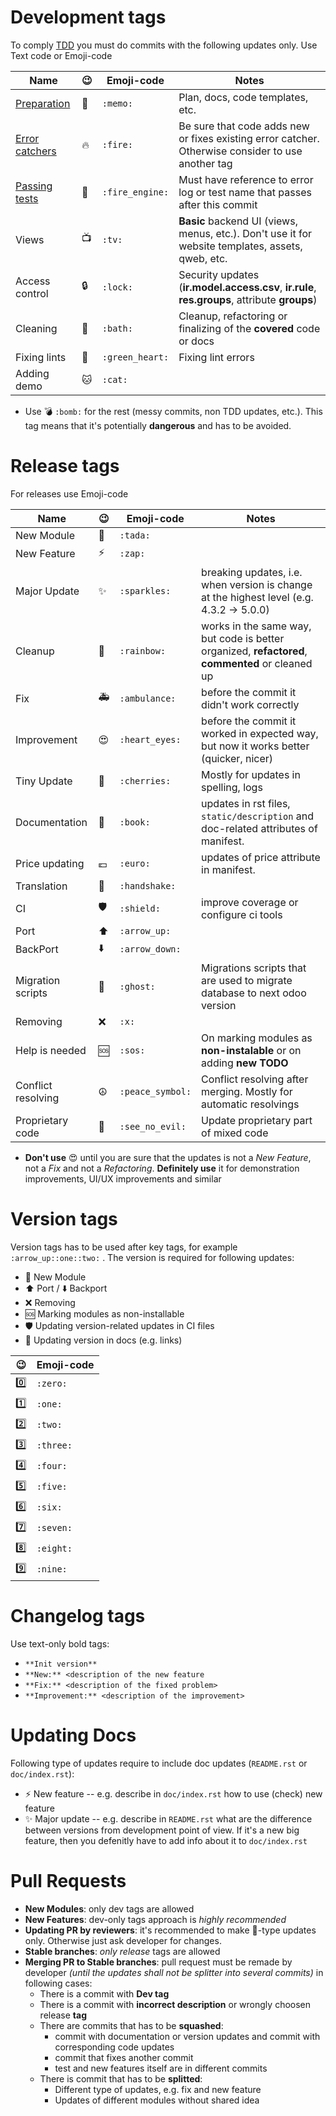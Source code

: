 # Development tags

To comply [TDD](test-driven-development.md) you must do commits with the following updates only. Use Text code or Emoji-code


| Name                                                      | :wink:        | Emoji-code      | Notes                                                                                             |
|-----------------------------------------------------------|---------------|-----------------|---------------------------------------------------------------------------------------------------|
| [Preparation](test-driven-development.md#preparation)     | :memo:        | `:memo:`        | Plan, docs, code templates, etc.                                                                  |
| [Error catchers](test-driven-development.md#tests)        | :fire:        | `:fire:`        | Be sure that code adds new or fixes existing error catcher. Otherwise consider to use another tag |
| [Passing tests](test-driven-development.md#passing-tests) | :fire_engine: | `:fire_engine:` | Must have reference to error log or test name that passes after this commit                       |
| Views                                                     | :tv:          | `:tv:`          | **Basic** backend UI (views, menus, etc.). Don't use it for website templates, assets, qweb, etc. |
| Access control                                            | :lock:        | `:lock:`        | Security updates (**ir.model.access.csv**, **ir.rule**, **res.groups**, attribute **groups**)     |
| Cleaning                                                  | :bath:        | `:bath:`        | Cleanup, refactoring or finalizing of the **covered** code or docs                                           |
| Fixing lints                                              | :green_heart: | `:green_heart:` | Fixing lint errors                                                                                |
| Adding demo                                               | :cat:         | `:cat:`         |                                                                                                   |


* Use :bomb: `:bomb:` for the rest (messy commits, non TDD updates, etc.). This tag means that it's potentially **dangerous** and has to be avoided.

# Release tags

For releases use Emoji-code

| Name          | :wink:         | Emoji-code       | Notes                                                                                 |
|---------------|----------------|------------------|---------------------------------------------------------------------------------------|
| New Module    | :tada:         | `:tada:`         |                                                                                       |
| New Feature   | :zap:          | `:zap:`          |                                                                                       |
| Major Update  | :sparkles:     | `:sparkles:`     | breaking updates, i.e. when version is change at the highest level (e.g. 4.3.2 -> 5.0.0) |
| Cleanup       | :rainbow:      | `:rainbow:`      | works in the same way, but code is better organized, **refactored**, **commented** or cleaned up     |
| Fix           | :ambulance:    | `:ambulance:`    | before the commit it didn't work correctly                                            |
| Improvement   | :heart_eyes:   | `:heart_eyes:`   | before the commit it worked in expected way, but now it works better (quicker, nicer) |
| Tiny Update   | :cherries:     | `:cherries:`     | Mostly for updates in spelling, logs                                                  |
| Documentation | :book:         | `:book:`         | updates in rst files, ``static/description`` and doc-related attributes of manifest.  |
| Price updating| :euro:         | `:euro:`         | updates of price attribute in manifest.                                               |
| Translation   | :handshake:    | `:handshake:`    |                                                                                       |
| CI            | :shield:       | `:shield:`       | improve coverage or configure ci tools                                                |
| Port          | :arrow_up:     | `:arrow_up:`     |                                                                                       |
| BackPort      | :arrow_down:   | `:arrow_down:`   |                                                                                       |
| Migration scripts | :ghost:   | `:ghost:`   | Migrations scripts that are used to migrate database to next odoo version                   |
| Removing      | :x:            | `:x:`            |                                                                                       |
| Help is needed| :sos:          | `:sos:`          | On marking modules as **non-instalable** or on adding **new TODO**                    |
| Conflict resolving | :peace_symbol:          | `:peace_symbol:`          | Conflict resolving after merging. Mostly for automatic resolvings |
| Proprietary code | :see_no_evil:  | `:see_no_evil:`  | Update proprietary part of mixed code                                                   |

*  **Don't use** :heart_eyes: until you are sure that the updates is not a *New Feature*, not a *Fix* and not a *Refactoring*. **Definitely use** it for demonstration improvements, UI/UX improvements and similar 

# Version tags

Version tags has to be used after key tags, for example ``:arrow_up::one::two:`` . The version is required for following updates:

* :tada: New Module
* :arrow_up: Port / :arrow_down: Backport
* :x: Removing
* :sos: Marking modules as non-installable
* :shield: Updating version-related updates in CI files
* :book: Updating version in docs (e.g. links) 

| :wink:  | Emoji-code |
|---------|------------|
| :zero:  | `:zero:`   |
| :one:   | `:one:`    |
| :two:   | `:two:`    |
| :three: | `:three:`  |
| :four:  | `:four:`   |
| :five:  | `:five:`   |
| :six:   | `:six:`    |
| :seven: | `:seven:`  |
| :eight: | `:eight:`  |
| :nine:  | `:nine:`   |

# Changelog tags

Use text-only bold tags:

* `**Init version**`
* `**New:** <description of the new feature`
* `**Fix:** <description of the fixed problem> `
* `**Improvement:** <description of the improvement>`

# Updating Docs

Following type of updates require to include doc updates (``README.rst`` or ``doc/index.rst``):

* :zap: New feature -- e.g. describe in ``doc/index.rst`` how to use (check) new feature
* :sparkles:  Major update -- e.g. describe in ``README.rst`` 
  what are the difference between versions from development point of view. 
  If it's a new big feature, then you defenitly have to add info about it to ``doc/index.rst``

# Pull Requests

* **New Modules**: only dev tags are allowed
* **New Features**: dev-only tags approach is *highly recommended*
* **Updating PR by reviewers**: it's recommended to make :cherries:-type updates only. Otherwise just ask developer for changes. 
* **Stable branches**: *only release* tags are allowed
* **Merging PR to Stable branches**: pull request must be remade by developer *(until the updates shall not be splitter into several commits)* in following cases:
  * There is a commit with **Dev tag**
  * There is a commit with **incorrect description** or wrongly choosen release **tag**
  * There are commits that has to be **squashed**:
     * commit with documentation or version updates and commit with corresponding code updates
     * commit that fixes another commit
     * test and new features itself are in different commits
  * There is commit that has to be **splitted**:
     * Different type of updates, e.g. fix and new feature
     * Updates of different modules without shared idea
